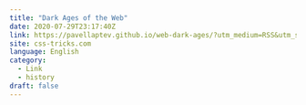 ```yaml
---
title: "Dark Ages of the Web"
date: 2020-07-29T23:17:40Z
link: https://pavellaptev.github.io/web-dark-ages/?utm_medium=RSS&utm_source=news.12bit.vn
site: css-tricks.com
language: English
category:
  - Link
  - history
draft: false
---
```

